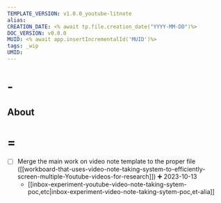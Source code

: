 ```yaml
---
TEMPLATE_VERSION: v1.0.0_youtube-litnote
alias:
CREATION_DATE: <% await tp.file.creation_date("YYYY-MM-DD")%>
DOC_VERSION: v0.0.0
MUID: <% await app.insertIncrementalId('MUID')%>
tags: _wip
UMID:
---
```


# -

## About

# =

- [ ] Merge the main work on video note template to the proper file ([[workboard-that-uses-video-note-taking-system-to-efficiently-screen-multiple-Youtube-videos-for-research]]) ➕ 2023-10-13
  - [[inbox-experiment-youtube-video-note-taking-sytem-poc,etc|inbox-experiment-video-note-taking-sytem-poc,et-alia]]
